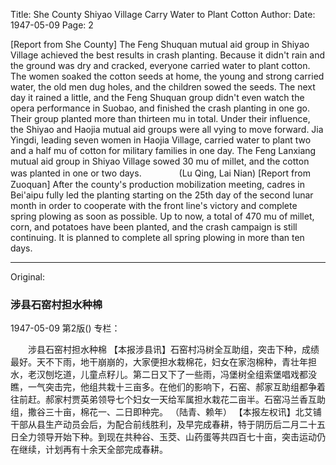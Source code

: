 Title: She County Shiyao Village Carry Water to Plant Cotton
Author:
Date: 1947-05-09
Page: 2

[Report from She County] The Feng Shuquan mutual aid group in Shiyao Village achieved the best results in crash planting. Because it didn't rain and the ground was dry and cracked, everyone carried water to plant cotton. The women soaked the cotton seeds at home, the young and strong carried water, the old men dug holes, and the children sowed the seeds. The next day it rained a little, and the Feng Shuquan group didn't even watch the opera performance in Suobao, and finished the crash planting in one go. Their group planted more than thirteen mu in total. Under their influence, the Shiyao and Haojia mutual aid groups were all vying to move forward. Jia Yingdi, leading seven women in Haojia Village, carried water to plant two and a half mu of cotton for military families in one day. The Feng Lanxiang mutual aid group in Shiyao Village sowed 30 mu of millet, and the cotton was planted in one or two days.
　　　　(Lu Qing, Lai Nian)
[Report from Zuoquan] After the county's production mobilization meeting, cadres in Bei'aipu fully led the planting starting on the 25th day of the second lunar month in order to cooperate with the front line's victory and complete spring plowing as soon as possible. Up to now, a total of 470 mu of millet, corn, and potatoes have been planted, and the crash campaign is still continuing. It is planned to complete all spring plowing in more than ten days.



<hr /> 

Original: 


### 涉县石窑村担水种棉

1947-05-09
第2版()
专栏：

　　涉县石窑村担水种棉
    【本报涉县讯】石窑村冯树全互助组，突击下种，成绩最好。天不下雨，地干崩崩的，大家便担水栽棉花，妇女在家泡棉种，青壮年担水，老汉刨圪道，儿童点籽儿。第二日又下了一些雨，冯堡树全组索堡唱戏都没瞧，一气突击完，他组共栽十三亩多。在他们的影响下，石窑、郝家互助组都争着往前赶。郝家村贾英弟领导七个妇女一天给军属担水栽花二亩半。石窑冯兰香互助组，撒谷三十亩，棉花一、二日即种完。
          （陆青、赖年）
    【本报左权讯】北艾铺干部从县生产动员会后，为配合前线胜利，及早完成春耕，特于阴历后二月二十五日全力领导开始下种。到现在共种谷、玉茭、山药蛋等共四百七十亩，突击运动仍在继续，计划再有十余天全部完成春耕。
